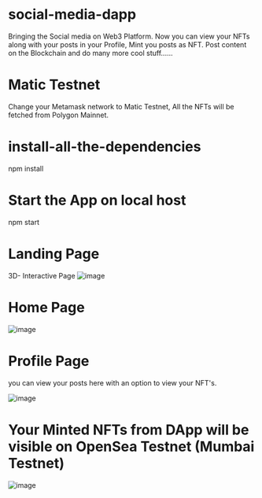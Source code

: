 # social-media-dapp

Bringing the Social media on Web3 Platform.
Now you can view your NFTs along with your posts in your Profile, Mint you posts as NFT.
Post content on the Blockchain and do many more cool stuff......

# Matic Testnet
Change your Metamask network to Matic Testnet,
All the NFTs will be fetched from Polygon Mainnet.

# install-all-the-dependencies
npm install

# Start the App on local host
npm start

# Landing Page
3D- Interactive Page
![image](https://user-images.githubusercontent.com/96972634/187407308-a387682c-a3c0-4691-95c4-54c8ab3e3c4f.png)

# Home Page

![image](https://user-images.githubusercontent.com/96972634/187408158-da071378-d832-41fb-8582-0bf236de99a7.png)

# Profile Page
you can view your posts here with an option to view your NFT's.

![image](https://user-images.githubusercontent.com/96972634/187408946-9706c02a-5a37-47e1-b59b-06e111f295b8.png)

# Your Minted NFTs from DApp will be visible on OpenSea Testnet (Mumbai Testnet)
![image](https://user-images.githubusercontent.com/96972634/192271090-edbcbdb9-d753-4e88-98d6-34e1d8ac0675.png)
